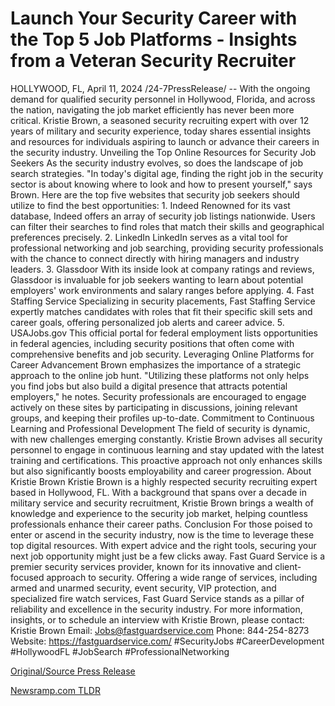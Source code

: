 # Launch Your Security Career with the Top 5 Job Platforms - Insights from a Veteran Security Recruiter

HOLLYWOOD, FL, April 11, 2024 /24-7PressRelease/ -- With the ongoing demand for qualified security personnel in Hollywood, Florida, and across the nation, navigating the job market efficiently has never been more critical. Kristie Brown, a seasoned security recruiting expert with over 12 years of military and security experience, today shares essential insights and resources for individuals aspiring to launch or advance their careers in the security industry.  Unveiling the Top Online Resources for Security Job Seekers  As the security industry evolves, so does the landscape of job search strategies. "In today's digital age, finding the right job in the security sector is about knowing where to look and how to present yourself," says Brown. Here are the top five websites that security job seekers should utilize to find the best opportunities:  1. Indeed Renowned for its vast database, Indeed offers an array of security job listings nationwide. Users can filter their searches to find roles that match their skills and geographical preferences precisely.  2. LinkedIn LinkedIn serves as a vital tool for professional networking and job searching, providing security professionals with the chance to connect directly with hiring managers and industry leaders.  3. Glassdoor With its inside look at company ratings and reviews, Glassdoor is invaluable for job seekers wanting to learn about potential employers' work environments and salary ranges before applying.  4. Fast Staffing Service Specializing in security placements, Fast Staffing Service expertly matches candidates with roles that fit their specific skill sets and career goals, offering personalized job alerts and career advice.  5. USAJobs.gov This official portal for federal employment lists opportunities in federal agencies, including security positions that often come with comprehensive benefits and job security.  Leveraging Online Platforms for Career Advancement  Brown emphasizes the importance of a strategic approach to the online job hunt. "Utilizing these platforms not only helps you find jobs but also build a digital presence that attracts potential employers," he notes. Security professionals are encouraged to engage actively on these sites by participating in discussions, joining relevant groups, and keeping their profiles up-to-date.  Commitment to Continuous Learning and Professional Development  The field of security is dynamic, with new challenges emerging constantly. Kristie Brown advises all security personnel to engage in continuous learning and stay updated with the latest training and certifications. This proactive approach not only enhances skills but also significantly boosts employability and career progression.  About Kristie Brown  Kristie Brown is a highly respected security recruiting expert based in Hollywood, FL. With a background that spans over a decade in military service and security recruitment, Kristie Brown brings a wealth of knowledge and experience to the security job market, helping countless professionals enhance their career paths.  Conclusion  For those poised to enter or ascend in the security industry, now is the time to leverage these top digital resources. With expert advice and the right tools, securing your next job opportunity might just be a few clicks away.  Fast Guard Service is a premier security services provider, known for its innovative and client-focused approach to security. Offering a wide range of services, including armed and unarmed security, event security, VIP protection, and specialized fire watch services, Fast Guard Service stands as a pillar of reliability and excellence in the security industry.  For more information, insights, or to schedule an interview with Kristie Brown, please contact:  Kristie Brown Email: Jobs@fastguardservice.com Phone: 844-254-8273 Website: https://fastguardservice.com/  #SecurityJobs #CareerDevelopment #HollywoodFL #JobSearch #ProfessionalNetworking 

[Original/Source Press Release](https://www.24-7pressrelease.com/press-release/509970/launch-your-security-career-with-the-top-5-job-platforms-insights-from-a-veteran-security-recruiter) 

[Newsramp.com TLDR](https://newsramp.com/None) 